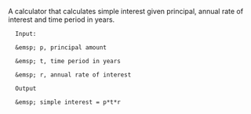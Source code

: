 A calculator that calculates simple interest given principal, annual rate of interest and time period in years.

      Input:

      &emsp; p, principal amount

      &emsp; t, time period in years
   
      &emsp; r, annual rate of interest

      Output

      &emsp; simple interest = p*t*r

